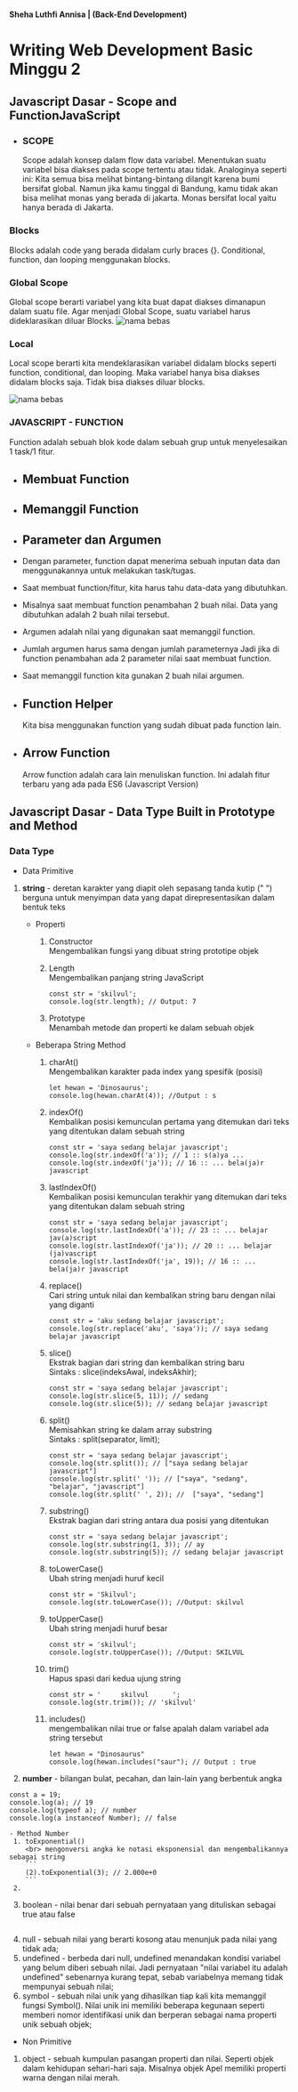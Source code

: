 #### Sheha Luthfi Annisa | (Back-End Development)

# **Writing Web Development Basic Minggu 2**

## **Javascript Dasar - Scope and FunctionJavaScript**

- ### SCOPE
  Scope adalah konsep dalam flow data variabel.
  Menentukan suatu variabel bisa diakses pada scope tertentu atau tidak.
  Analoginya seperti ini:
  Kita semua bisa melihat bintang-bintang dilangit karena bumi bersifat global.
  Namun jika kamu tinggal di Bandung, kamu tidak akan bisa melihat monas yang berada di jakarta. Monas bersifat local yaitu hanya berada di Jakarta.

### Blocks

Blocks adalah code yang berada didalam curly braces {}.
Conditional, function, dan looping menggunakan blocks.

### Global Scope

Global scope berarti variabel yang kita buat dapat diakses dimanapun dalam suatu file.
Agar menjadi Global Scope, suatu variabel harus dideklarasikan diluar Blocks.
![nama bebas](https://github.com/Adimas88888/MSIB/blob/7581cff4245260d9ba8ef047773ec69d84f3c451/Screenshot_43.png)

### Local

Local scope berarti kita mendeklarasikan variabel didalam blocks seperti function, conditional, dan looping.
Maka variabel hanya bisa diakses didalam blocks saja. Tidak bisa diakses diluar blocks.

![nama bebas](https://github.com/Adimas88888/MSIB/blob/7581cff4245260d9ba8ef047773ec69d84f3c451/Screenshot_44.png)

### JAVASCRIPT - FUNCTION

Function adalah sebuah blok kode dalam sebuah grup untuk menyelesaikan 1 task/1 fitur.

- ## Membuat Function

- ## Memanggil Function

- ## Parameter dan Argumen
- Dengan parameter, function dapat menerima sebuah inputan data dan menggunakannya untuk melakukan task/tugas.
- Saat membuat function/fitur, kita harus tahu data-data yang dibutuhkan.
- Misalnya saat membuat function penambahan 2 buah nilai. Data yang dibutuhkan adalah 2 buah nilai tersebut.
- Argumen adalah nilai yang digunakan saat memanggil function.
- Jumlah argumen harus sama dengan jumlah parameternya
  Jadi jika di function penambahan ada 2 parameter nilai saat membuat function.
- Saat memanggil function kita gunakan 2 buah nilai argumen.

- ## Function Helper

  Kita bisa menggunakan function yang sudah dibuat pada function lain.

- ## Arrow Function
  Arrow function adalah cara lain menuliskan function. Ini adalah fitur terbaru yang ada pada ES6 (Javascript Version)

## **Javascript Dasar - Data Type Built in Prototype and Method**

### Data Type

- Data Primitive

1. **string** - deretan karakter yang diapit oleh sepasang tanda kutip (" ")
   <br> berguna untuk menyimpan data yang dapat direpresentasikan dalam bentuk teks

   - Properti

     1. Constructor
        <br> Mengembalikan fungsi yang dibuat string prototipe objek
     2. Length
        <br> Mengembalikan panjang string JavaScript

        ```
        const str = 'skilvul';
        console.log(str.length); // Output: 7
        ```

     3. Prototype
        <br> Menambah metode dan properti ke dalam sebuah objek

   - Beberapa String Method
     1. charAt()
        <br> Mengembalikan karakter pada index yang spesifik (posisi)
        ```
        let hewan = 'Dinosaurus';
        console.log(hewan.charAt(4)); //Output : s
        ```
     2. indexOf()
        <br> Kembalikan posisi kemunculan pertama yang ditemukan dari teks yang ditentukan dalam sebuah string
        ```
        const str = 'saya sedang belajar javascript';
        console.log(str.indexOf('a')); // 1 :: s(a)ya ... 
        console.log(str.indexOf('ja')); // 16 :: ... bela(ja)r javascript
        ```
     3. lastIndexOf()
        <br> Kembalikan posisi kemunculan terakhir yang ditemukan dari teks yang ditentukan dalam sebuah string
        ```
        const str = 'saya sedang belajar javascript';
        console.log(str.lastIndexOf('a')); // 23 :: ... belajar jav(a)script
        console.log(str.lastIndexOf('ja')); // 20 :: ... belajar (ja)vascript
        console.log(str.lastIndexOf('ja', 19)); // 16 :: ... bela(ja)r javascript
        ```
     4. replace()
        <br> Cari string untuk nilai dan kembalikan string baru dengan nilai yang diganti
        ```
        const str = 'aku sedang belajar javascript';
        console.log(str.replace('aku', 'saya')); // saya sedang belajar javascript
        ```
     5. slice()
         <br> Ekstrak bagian dari string dan kembalikan string baru
         <br> Sintaks : slice(indeksAwal, indeksAkhir);
         ```
         const str = 'saya sedang belajar javascript';
         console.log(str.slice(5, 11)); // sedang
         console.log(str.slice(5)); // sedang belajar javascript
         ```
     6. split()
         <br> Memisahkan string ke dalam array substring
         <br> Sintaks : split(separator, limit);
         ```
         const str = 'saya sedang belajar javascript';
         console.log(str.split()); // ["saya sedang belajar javascript"]
         console.log(str.split(' ')); // ["saya", "sedang", "belajar", "javascript"]
         console.log(str.split(' ', 2)); //  ["saya", "sedang"]
         ```
     7. substring()
         <br> Ekstrak bagian dari string antara dua posisi yang ditentukan
         ```
         const str = 'saya sedang belajar javascript';
         console.log(str.substring(1, 3)); // ay
         console.log(str.substring(5)); // sedang belajar javascript
         ```
     8. toLowerCase()
         <br> Ubah string menjadi huruf kecil
         ```
         const str = 'Skilvul';
         console.log(str.toLowerCase()); //Output: skilvul
         ```
     9. toUpperCase()
         <br> Ubah string menjadi huruf besar
         ```
         const str = 'skilvul';
         console.log(str.toUpperCase()); //Output: SKILVUL
         ```
     10. trim()
         <br> Hapus spasi dari kedua ujung string
         ```
         const str = '     skilvul      ';
         console.log(str.trim()); // 'skilvul'
         ```
     11. includes()
         <br> mengembalikan nilai true or false apalah dalam variabel ada string tersebut
         ```
         let hewan = "Dinosaurus"
         console.log(hewan.includes("saur"); // Output : true
         ```     
2. **number** - bilangan bulat, pecahan, dan lain-lain yang berbentuk angka
```
const a = 19;
console.log(a); // 19
console.log(typeof a); // number
console.log(a instanceof Number); // false    
```
    - Method Number
     1. toExponential()
        <br> mengonversi angka ke notasi eksponensial dan mengembalikannya sebagai string
        ```
        (2).toExponential(3); // 2.000e+0
        ```
     2. 
3. boolean - nilai benar dari sebuah pernyataan yang dituliskan sebagai true atau false
```

```
4. null - sebuah nilai yang berarti kosong atau menunjuk pada nilai yang tidak ada;
5. undefined - berbeda dari null, undefined menandakan kondisi variabel yang belum diberi sebuah nilai. Jadi pernyataan "nilai variabel itu adalah undefined" sebenarnya kurang tepat, sebab variabelnya memang tidak mempunyai sebuah nilai;
6. symbol - sebuah nilai unik yang dihasilkan tiap kali kita memanggil fungsi Symbol(). Nilai unik ini memiliki beberapa kegunaan seperti memberi nomor identifikasi unik dan berperan sebagai nama properti unik sebuah objek;

- Non Primitive

1. object - sebuah kumpulan pasangan properti dan nilai. Seperti objek dalam kehidupan sehari-hari saja. Misalnya objek Apel memiliki properti warna dengan nilai merah.
